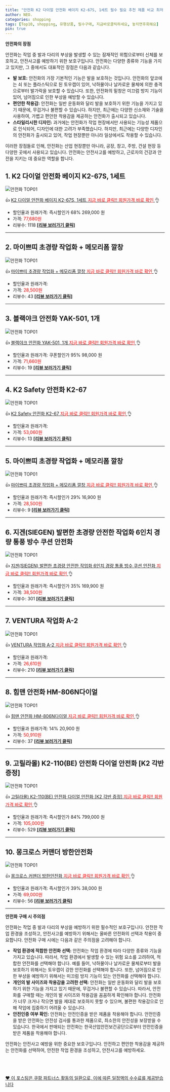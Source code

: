 ```yaml
---
title: "안전화 K2 다이얼 안전화 베이지 K2-67S, 1세트 필수 필요 추천 제품 비교 최저 가격 비교 장점 구매 후기 구매평"
author: NEO.
categories: shopping
tags: [Top10, shopping, 유행상품, 필수구매, 지금바로클릭하세요, 놓치면후회해요]
pin: true
---
```

**안전화의 장점**

안전화는 작업 중 발과 다리의 부상을 발생할 수 있는 잠재적인 위험으로부터 신체를 보호하고, 안전사고를 예방하기 위한 보호구입니다. 안전화는 다양한 종류와 기능을 가지고 있지만, 그 중에서도 대표적인 장점은 다음과 같습니다.

* **발 보호:** 안전화의 가장 기본적인 기능은 발을 보호하는 것입니다. 안전화의 앞코에는 쇠 또는 플라스틱으로 된 토우캡이 있어, 낙하물이나 날카로운 물체에 의한 충격으로부터 발가락을 보호할 수 있습니다. 또한, 안전화의 밑창은 미끄럼 방지 기능이 있어, 넘어짐으로 인한 부상을 예방할 수 있습니다.
* **편안한 착용감:** 안전화는 일반 운동화와 달리 발을 보호하기 위한 기능을 가지고 있기 때문에, 무겁거나 불편할 수 있습니다. 하지만, 최근에는 다양한 신소재와 기술을 사용하여, 가볍고 편안한 착용감을 제공하는 안전화가 출시되고 있습니다.
* **스타일리시한 디자인:** 과거에는 안전화가 작업 현장에서만 사용되는 기능성 제품으로 인식되어, 디자인에 대한 고려가 부족했습니다. 하지만, 최근에는 다양한 디자인의 안전화가 출시되고 있어, 작업 현장뿐만 아니라 일상에서도 착용할 수 있습니다.

이러한 장점들로 인해, 안전화는 산업 현장뿐만 아니라, 공장, 창고, 주방, 건설 현장 등 다양한 곳에서 사용되고 있습니다. 안전화는 안전사고를 예방하고, 근로자의 건강과 안전을 지키는 데 중요한 역할을 합니다.

   

## 1. K2 다이얼 안전화 베이지 K2-67S, 1세트

![안전화 TOP01](https://thumbnail6.coupangcdn.com/thumbnails/remote/490x490ex/image/retail/images/2023/03/10/15/2/c26217bf-5fc5-4591-9b7a-db48b4ca1b95.jpg)


👍 [K2 다이얼 안전화 베이지 K2-67S, 1세트 <font color=red> 지금 바로 클릭!! 회원가격 바로 확인 </font> ](https://link.coupang.com/re/AFFSDP?lptag=AF3617701&subid=GithubCoopas&pageKey=7188479078&traceid=V0-153&itemId=18144221260&vendorItemId=85294616352) 👌 


- 할인율과 원래가격: 즉시할인가 68%  269,000   원
- 가격: <span style='color:red'>77,680원</span>
- 리뷰수: 1118  [**[리뷰 보러가기 클릭]**](https://link.coupang.com/re/AFFSDP?lptag=AF3617701&subid=GithubCoopas&pageKey=7188479078&traceid=V0-153&itemId=18144221260&vendorItemId=85294616352)

---


   

## 2. 마이쁘띠 초경량 작업화 + 메모리폼 깔창

![안전화 TOP01](https://thumbnail8.coupangcdn.com/thumbnails/remote/490x490ex/image/vendor_inventory/7959/1cf7629cb9975978fa47d4fbe07613f4191275ed1fd7971d7178a0f04f25.jpg)


👍 [마이쁘띠 초경량 작업화 + 메모리폼 깔창 <font color=red> 지금 바로 클릭!! 회원가격 바로 확인 </font> ](https://link.coupang.com/re/AFFSDP?lptag=AF3617701&subid=GithubCoopas&pageKey=4917866971&traceid=V0-153&itemId=6438337010&vendorItemId=77411361417) 👌 


- 할인율과 원래가격: 
- 가격: <span style='color:red'>28,500원</span>
- 리뷰수: 43  [**[리뷰 보러가기 클릭]**](https://link.coupang.com/re/AFFSDP?lptag=AF3617701&subid=GithubCoopas&pageKey=4917866971&traceid=V0-153&itemId=6438337010&vendorItemId=77411361417)

---


   

## 3. 블랙야크 안전화 YAK-501, 1개

![안전화 TOP01](https://thumbnail7.coupangcdn.com/thumbnails/remote/490x490ex/image/rs_quotation_api/6qgf7ztp/b828838e986249c69b931b51d672df51.jpg)


👍 [블랙야크 안전화 YAK-501, 1개 <font color=red> 지금 바로 클릭!! 회원가격 바로 확인 </font> ](https://link.coupang.com/re/AFFSDP?lptag=AF3617701&subid=GithubCoopas&pageKey=5606667685&traceid=V0-153&itemId=3525646116&vendorItemId=76334080635) 👌 


- 할인율과 원래가격: 쿠폰할인가 95%  98,000   원
- 가격: <span style='color:red'>71,660원</span>
- 리뷰수: 19  [**[리뷰 보러가기 클릭]**](https://link.coupang.com/re/AFFSDP?lptag=AF3617701&subid=GithubCoopas&pageKey=5606667685&traceid=V0-153&itemId=3525646116&vendorItemId=76334080635)

---


   

## 4. K2 Safety 안전화 K2-67

![안전화 TOP01](https://thumbnail9.coupangcdn.com/thumbnails/remote/490x490ex/image/retail/images/405554712806425-f55ac0ab-0cb3-414a-b68d-550b82e7d37f.jpg)


👍 [K2 Safety 안전화 K2-67 <font color=red> 지금 바로 클릭!! 회원가격 바로 확인 </font> ](https://link.coupang.com/re/AFFSDP?lptag=AF3617701&subid=GithubCoopas&pageKey=22672148&traceid=V0-153&itemId=213826928&vendorItemId=3520625411) 👌 


- 할인율과 원래가격: 
- 가격: <span style='color:red'>53,060원</span>
- 리뷰수: 13  [**[리뷰 보러가기 클릭]**](https://link.coupang.com/re/AFFSDP?lptag=AF3617701&subid=GithubCoopas&pageKey=22672148&traceid=V0-153&itemId=213826928&vendorItemId=3520625411)

---


   

## 5. 마이쁘띠 초경량 작업화 + 메모리폼 깔창

![안전화 TOP01](https://thumbnail8.coupangcdn.com/thumbnails/remote/490x490ex/image/vendor_inventory/7959/1cf7629cb9975978fa47d4fbe07613f4191275ed1fd7971d7178a0f04f25.jpg)


👍 [마이쁘띠 초경량 작업화 + 메모리폼 깔창 <font color=red> 지금 바로 클릭!! 회원가격 바로 확인 </font> ](https://link.coupang.com/re/AFFSDP?lptag=AF3617701&subid=GithubCoopas&pageKey=4917866971&traceid=V0-153&itemId=6438336950&vendorItemId=77411361598) 👌 


- 할인율과 원래가격: 즉시할인가 29%  16,900   원
- 가격: <span style='color:red'>28,500원</span>
- 리뷰수: 9  [**[리뷰 보러가기 클릭]**](https://link.coupang.com/re/AFFSDP?lptag=AF3617701&subid=GithubCoopas&pageKey=4917866971&traceid=V0-153&itemId=6438336950&vendorItemId=77411361598)

---


   

## 6. 지겐(SIEGEN) 발편한 초경량 안전한 작업화 6인치 경량 통풍 방수 쿠션 안전화

![안전화 TOP01](https://thumbnail10.coupangcdn.com/thumbnails/remote/490x490ex/image/vendor_inventory/8431/1fb361d801634ddc428ed7040203240ba2220a06de7dfa966b8316097873.jpg)


👍 [지겐(SIEGEN) 발편한 초경량 안전한 작업화 6인치 경량 통풍 방수 쿠션 안전화 <font color=red> 지금 바로 클릭!! 회원가격 바로 확인 </font> ](https://link.coupang.com/re/AFFSDP?lptag=AF3617701&subid=GithubCoopas&pageKey=7172631490&traceid=V0-153&itemId=18073953927&vendorItemId=85227126622) 👌 


- 할인율과 원래가격: 즉시할인가 35%  169,900   원
- 가격: <span style='color:red'>38,500원</span>
- 리뷰수: 301  [**[리뷰 보러가기 클릭]**](https://link.coupang.com/re/AFFSDP?lptag=AF3617701&subid=GithubCoopas&pageKey=7172631490&traceid=V0-153&itemId=18073953927&vendorItemId=85227126622)

---


   

## 7. VENTURA 작업화 A-2

![안전화 TOP01](https://thumbnail9.coupangcdn.com/thumbnails/remote/490x490ex/image/vendor_inventory/27bf/b072f5a976d96d1f45f63ff913d19d9cc535f60a76f17655f04770853717.jpg)


👍 [VENTURA 작업화 A-2 <font color=red> 지금 바로 클릭!! 회원가격 바로 확인 </font> ](https://link.coupang.com/re/AFFSDP?lptag=AF3617701&subid=GithubCoopas&pageKey=6956953829&traceid=V0-153&itemId=16922058975&vendorItemId=84570536530) 👌 


- 할인율과 원래가격: 
- 가격: <span style='color:red'>26,610원</span>
- 리뷰수: 210  [**[리뷰 보러가기 클릭]**](https://link.coupang.com/re/AFFSDP?lptag=AF3617701&subid=GithubCoopas&pageKey=6956953829&traceid=V0-153&itemId=16922058975&vendorItemId=84570536530)

---


   

## 8. 힘맨 안전화 HM-806N다이얼

![안전화 TOP01](https://thumbnail7.coupangcdn.com/thumbnails/remote/490x490ex/image/retail/images/6336991450900310-c6111047-a0d7-4e15-ab75-7a7673b1ec44.jpg)


👍 [힘맨 안전화 HM-806N다이얼 <font color=red> 지금 바로 클릭!! 회원가격 바로 확인 </font> ](https://link.coupang.com/re/AFFSDP?lptag=AF3617701&subid=GithubCoopas&pageKey=6653215015&traceid=V0-153&itemId=15252480765&vendorItemId=82473171963) 👌 


- 할인율과 원래가격: 14%  20,900   원
- 가격: <span style='color:red'>50,910원</span>
- 리뷰수: 37  [**[리뷰 보러가기 클릭]**](https://link.coupang.com/re/AFFSDP?lptag=AF3617701&subid=GithubCoopas&pageKey=6653215015&traceid=V0-153&itemId=15252480765&vendorItemId=82473171963)

---


   

## 9. 고릴라몰) K2-110(BE) 안전화 다이얼 안전화 [K2 각반 증정]

![안전화 TOP01](https://thumbnail10.coupangcdn.com/thumbnails/remote/490x490ex/image/vendor_inventory/d9d4/86d67b69a53c7f8cd053068f3d7654c8fe25e8bccab3cea830fbec7b620e.jpg)


👍 [고릴라몰) K2-110(BE) 안전화 다이얼 안전화 [K2 각반 증정] <font color=red> 지금 바로 클릭!! 회원가격 바로 확인 </font> ](https://link.coupang.com/re/AFFSDP?lptag=AF3617701&subid=GithubCoopas&pageKey=6893685469&traceid=V0-153&itemId=16557134067&vendorItemId=83743398183) 👌 


- 할인율과 원래가격: 즉시할인가 84%  799,000   원
- 가격: <span style='color:red'>105,000원</span>
- 리뷰수: 529  [**[리뷰 보러가기 클릭]**](https://link.coupang.com/re/AFFSDP?lptag=AF3617701&subid=GithubCoopas&pageKey=6893685469&traceid=V0-153&itemId=16557134067&vendorItemId=83743398183)

---


   

## 10. 몽크로스 커맨더 방한안전화

![안전화 TOP01](https://thumbnail6.coupangcdn.com/thumbnails/remote/490x490ex/image/vendor_inventory/9dba/376d94a0981dd47c660ec364a9c03dc7012757a2cee49e70dfbee64636a2.png)


👍 [몽크로스 커맨더 방한안전화 <font color=red> 지금 바로 클릭!! 회원가격 바로 확인 </font> ](https://link.coupang.com/re/AFFSDP?lptag=AF3617701&subid=GithubCoopas&pageKey=6838086610&traceid=V0-153&itemId=16252425777&vendorItemId=87476929850) 👌 


- 할인율과 원래가격: 즉시할인가 39%  38,000   원
- 가격: <span style='color:red'>69,000원</span>
- 리뷰수: 56  [**[리뷰 보러가기 클릭]**](https://link.coupang.com/re/AFFSDP?lptag=AF3617701&subid=GithubCoopas&pageKey=6838086610&traceid=V0-153&itemId=16252425777&vendorItemId=87476929850)

---
**안전화 구매 시 주의점**

안전화는 작업 중 발과 다리의 부상을 예방하기 위한 필수적인 보호구입니다. 안전한 작업 환경을 조성하고, 안전사고를 예방하기 위해서는 올바른 안전화의 선택과 착용이 중요합니다. 안전화 구매 시에는 다음과 같은 주의점을 고려해야 합니다.

* **작업 환경에 적합한 안전화 선택:** 안전화는 작업 환경에 따라 다양한 종류와 기능을 가지고 있습니다. 따라서, 작업 환경에서 발생할 수 있는 위험 요소를 고려하여, 적합한 안전화를 선택해야 합니다. 예를 들어, 낙하물이나 날카로운 물체로부터 발을 보호하기 위해서는 토우캡이 강한 안전화를 선택해야 합니다. 또한, 넘어짐으로 인한 부상을 예방하기 위해서는 미끄럼 방지 기능이 있는 안전화를 선택해야 합니다.
* **개인의 발 사이즈와 착용감을 고려한 선택:** 안전화는 일반 운동화와 달리 발을 보호하기 위한 기능을 가지고 있기 때문에, 무겁거나 불편할 수 있습니다. 따라서, 안전화를 구매할 때는 개인의 발 사이즈와 착용감을 꼼꼼하게 확인해야 합니다. 안전화가 너무 크거나 작으면 발을 제대로 보호하지 못할 수 있으며, 불편한 착용감으로 인해 작업에 집중하기 어려울 수 있습니다.
* **안전인증 여부 확인:** 안전화는 안전인증을 받은 제품을 착용해야 합니다. 안전인증을 받은 안전화는 안전성 검사를 통과한 제품으로, 최소한의 안전성을 보장받을 수 있습니다. 한국에서 판매되는 안전화는 한국산업안전보건공단으로부터 안전인증을 받은 제품을 착용해야 합니다.

안전화는 안전사고 예방을 위한 중요한 보호구입니다. 안전하고 편안한 착용감을 제공하는 안전화를 선택하여, 안전한 작업 환경을 조성하고, 안전사고를 예방하세요.<br><br><br><br><br> [ ❤  이 포스팅은 쿠팡 파트너스 활동의 일환으로, 이에 따른 일정액의 수수료를 제공받습니다](https://link.coupang.com/a/bcEFyh)